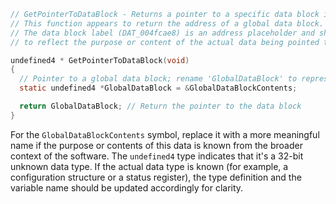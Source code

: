 ```c
// GetPointerToDataBlock - Returns a pointer to a specific data block in memory
// This function appears to return the address of a global data block.
// The data block label (DAT_004fcae8) is an address placeholder and should be renamed 
// to reflect the purpose or content of the actual data being pointed to, if known.

undefined4 * GetPointerToDataBlock(void)
{
  // Pointer to a global data block; rename 'GlobalDataBlock' to represent the actual data.
  static undefined4 *GlobalDataBlock = &GlobalDataBlockContents; 

  return GlobalDataBlock; // Return the pointer to the data block
}
```

For the `GlobalDataBlockContents` symbol, replace it with a more meaningful name if the purpose or contents of this data is known from the broader context of the software. The `undefined4` type indicates that it's a 32-bit unknown data type. If the actual data type is known (for example, a configuration structure or a status register), the type definition and the variable name should be updated accordingly for clarity.
